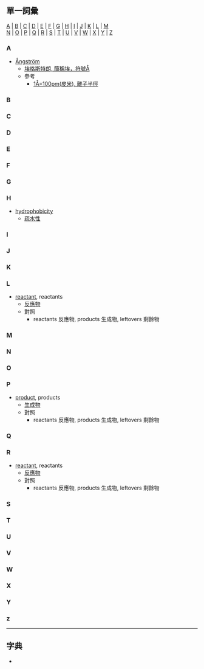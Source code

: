 ## 單一詞彙
[A](#A) | [B](#B) | [C](#C) | [D](#D) | [E](#E) | [F](#F) | [G](#G) | [H](#H) | [I](#I) | [J](#J) | [K](#K) | [L](#L) | [M](#M)<br>
 [N](#N) | [O](#O) | [P](#P) | [Q](#Q) | [R](#R) | [S](#S) | [T](#T) | [U](#U) | [V](#V) | [W](#W) | [X](#X) | [Y](#Y) | [Z](#Z)

### A
- [Ångström](https://tw.dictionary.search.yahoo.com/search?p=Ångström)
  - [埃格斯特朗, 簡稱埃，符號Å](https://zh.wikipedia.org/zh-tw/%E5%9F%83%E6%A0%BC%E6%96%AF%E7%89%B9%E6%9C%97)
  - 參考
    - [1Å=100pm(皮米), 離子半徑](https://zh.wikipedia.org/zh-tw/%E7%A6%BB%E5%AD%90%E5%8D%8A%E5%BE%84)
  
### B


### C


### D



### E


### F


### G


### H
- [hydrophobicity](https://tw.dictionary.search.yahoo.com/search?p=hydrophobicity)
  - [疏水性](https://zh.wikipedia.org/zh-tw/%E7%96%8F%E6%B0%B4%E6%80%A7)


### I



### J


### K


### L
- [reactant](https://tw.dictionary.search.yahoo.com/search?p=reactant), reactants
  - [反應物](https://phet.colorado.edu/zh_TW/simulations/reactants-products-and-leftovers)
  - 對照
    - reactants 反應物, products 生成物, leftovers 剩餘物

### M


### N


### O


### P
- [product](https://tw.dictionary.search.yahoo.com/search?p=product), products
  - [生成物](https://phet.colorado.edu/zh_TW/simulations/reactants-products-and-leftovers)
  - 對照
    - reactants 反應物, products 生成物, leftovers 剩餘物

### Q


### R
- [reactant](https://tw.dictionary.search.yahoo.com/search?p=reactant), reactants
  - [反應物](https://phet.colorado.edu/zh_TW/simulations/reactants-products-and-leftovers)
  - 對照
    - reactants 反應物, products 生成物, leftovers 剩餘物

### S


### T


### U


### V


### W


### X


### Y


### z



---

## 字典
- 

